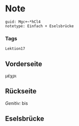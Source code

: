 # Note
```
guid: Mgc+~*hCl4
notetype: Einfach + Eselsbrücke
```

### Tags
```
Lektion17
```

## Vorderseite
μέχρι

## Rückseite
<i>Genitiv:</i> bis

## Eselsbrücke

